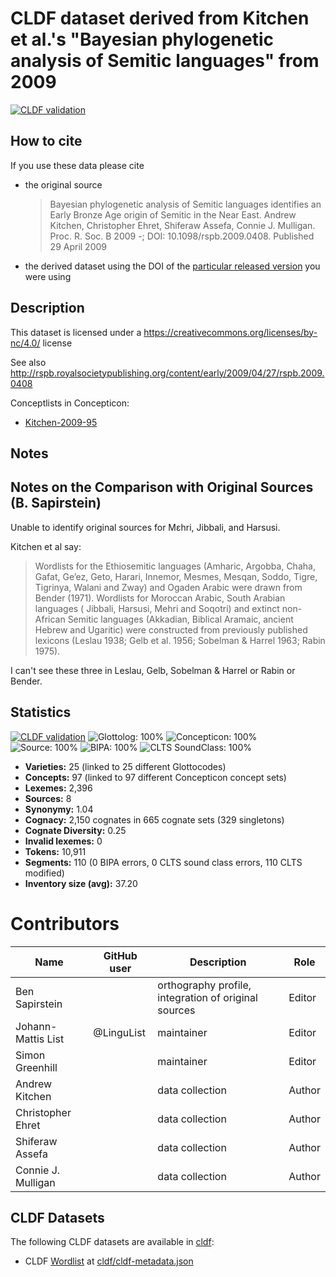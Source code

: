 # CLDF dataset derived from Kitchen et al.'s "Bayesian phylogenetic analysis of Semitic languages" from 2009

[![CLDF validation](https://github.com/lexibank/kitchensemitic/workflows/CLDF-validation/badge.svg)](https://github.com/lexibank/kitchensemitic/actions?query=workflow%3ACLDF-validation)

## How to cite

If you use these data please cite
- the original source
  > Bayesian phylogenetic analysis of Semitic languages identifies an Early Bronze Age origin of Semitic in the Near East. Andrew Kitchen, Christopher Ehret, Shiferaw Assefa, Connie J. Mulligan. Proc. R. Soc. B 2009 -; DOI: 10.1098/rspb.2009.0408. Published 29 April 2009
- the derived dataset using the DOI of the [particular released version](../../releases/) you were using

## Description


This dataset is licensed under a https://creativecommons.org/licenses/by-nc/4.0/ license


See also http://rspb.royalsocietypublishing.org/content/early/2009/04/27/rspb.2009.0408

Conceptlists in Concepticon:
- [Kitchen-2009-95](https://concepticon.clld.org/contributions/Kitchen-2009-95)
## Notes

## Notes on the Comparison with Original Sources (B. Sapirstein)

Unable to identify original sources for Mɛhri, Jibbali, and Harsusi.

Kitchen et al say:

> Wordlists for the Ethiosemitic languages (Amharic, Argobba, Chaha, Gafat, Ge’ez, Geto,
> Harari, Innemor, Mesmes, Mesqan, Soddo, Tigre, Tigrinya, Walani and Zway) and Ogaden Arabic
> were drawn from Bender (1971). Wordlists for Moroccan Arabic, South Arabian languages (
> Jibbali, Harsusi, Mehri and Soqotri) and extinct non-African Semitic languages (Akkadian,
> Biblical Aramaic, ancient Hebrew and Ugaritic) were constructed from previously published
> lexicons (Leslau 1938; Gelb et al. 1956; Sobelman & Harrel 1963; Rabin 1975).

I can't see these three in Leslau, Gelb, Sobelman & Harrel or Rabin or Bender.





## Statistics


[![CLDF validation](https://github.com/lexibank/kitchensemitic/workflows/CLDF-validation/badge.svg)](https://github.com/lexibank/kitchensemitic/actions?query=workflow%3ACLDF-validation)
![Glottolog: 100%](https://img.shields.io/badge/Glottolog-100%25-brightgreen.svg "Glottolog: 100%")
![Concepticon: 100%](https://img.shields.io/badge/Concepticon-100%25-brightgreen.svg "Concepticon: 100%")
![Source: 100%](https://img.shields.io/badge/Source-100%25-brightgreen.svg "Source: 100%")
![BIPA: 100%](https://img.shields.io/badge/BIPA-100%25-brightgreen.svg "BIPA: 100%")
![CLTS SoundClass: 100%](https://img.shields.io/badge/CLTS%20SoundClass-100%25-brightgreen.svg "CLTS SoundClass: 100%")

- **Varieties:** 25 (linked to 25 different Glottocodes)
- **Concepts:** 97 (linked to 97 different Concepticon concept sets)
- **Lexemes:** 2,396
- **Sources:** 8
- **Synonymy:** 1.04
- **Cognacy:** 2,150 cognates in 665 cognate sets (329 singletons)
- **Cognate Diversity:** 0.25
- **Invalid lexemes:** 0
- **Tokens:** 10,911
- **Segments:** 110 (0 BIPA errors, 0 CLTS sound class errors, 110 CLTS modified)
- **Inventory size (avg):** 37.20

# Contributors

Name               | GitHub user | Description | Role
---                | ---         | --- | --- 
Ben Sapirstein | | orthography profile, integration of original sources | Editor
Johann-Mattis List | @LinguList  | maintainer | Editor 
Simon Greenhill | | maintainer | Editor
Andrew Kitchen | | data collection | Author
Christopher Ehret | | data collection | Author
Shiferaw Assefa | | data collection | Author
Connie J. Mulligan | | data collection | Author





## CLDF Datasets

The following CLDF datasets are available in [cldf](cldf):

- CLDF [Wordlist](https://github.com/cldf/cldf/tree/master/modules/Wordlist) at [cldf/cldf-metadata.json](cldf/cldf-metadata.json)